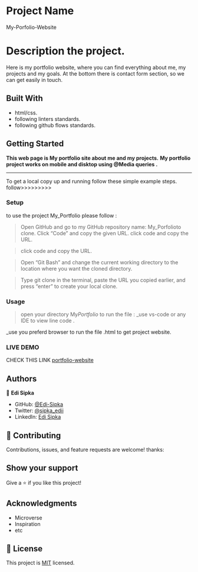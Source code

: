 # Project Name

My-Porfolio-Website

# Description the project.

Here is my portfolio website, where you can find everything about me, my projects and my goals. At the bottom there is contact form section, so we can get easily in touch.

## Built With

- html/css.
- following linters standards.
- following github flows standards.

## Getting Started

**This web page is My portfolio site about me and my projects.**
**My portfolio project works on mobile and disktop using @Media queries .**

---

To get a local copy up and running follow these simple example steps.
follow>>>>>>>>>

### Setup

to use the project My_Portfolio please follow :

> Open GitHub and go to my GitHub repository name: My_Porfolioto clone.
> Click “Code” and copy the given URL.
> click code and copy the URL.

> click code and copy the URL.

> Open “Git Bash” and change the current working directory to the location where you want the cloned directory.

> Type git clone in the terminal, paste the URL you copied earlier, and press “enter” to create your local clone.

### Usage

> open your directory My*Portfolio*
> to run the file :
> \_use vs-code or any IDE to view line code .

\_use you preferd browser to run the file .html to get project website.

### LIVE DEMO

CHECK THIS LINK [portfolio-website](https://github.com/edi-sipka/My_Portfolio/)

## Authors

👤 **Edi Sipka**

- GitHub: [@Edi-Sipka](https://github.com/edi-sipka)
- Twitter: [@sipka_edii](https://twitter.com/sipka_edii)
- LinkedIn: [Edi Sipka](https://www.linkedin.com/in/edi-%C5%A1ipka-5b681b202/)

## 🤝 Contributing

Contributions, issues, and feature requests are welcome!
thanks:

## Show your support

Give a ⭐️ if you like this project!

## Acknowledgments

- Microverse
- Inspiration
- etc

## 📝 License

This project is [MIT](./MIT.md) licensed.
